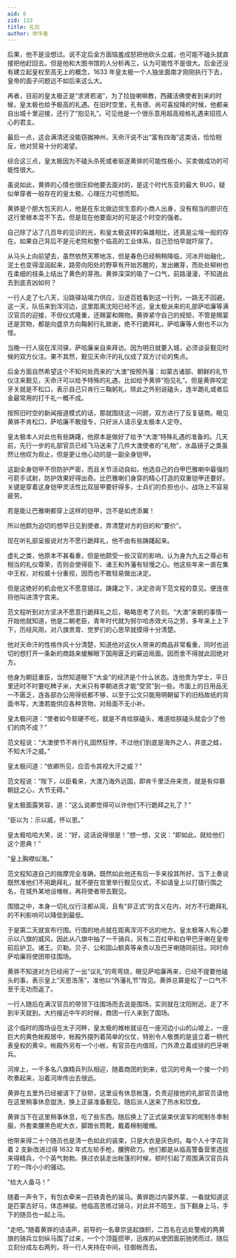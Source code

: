 ```yaml
---
aid: 6
zid: 133
title: 礼仪
author: 吹牛者
---
```


后果，他不是没想过。说不定后金方面恼羞成怒把他砍头立威，也可能不磕头就直接把他赶回去。但是他和大图书馆的人分析再三，认为可能性不是很大。后金还没有建立起皇权至高无上的概念，1633 年皇太极一个人独坐面南才刚刚执行下去，皇帝的面子问题远不如后来这么大。

再者，目前的皇太极正是“求贤若渴”，为了拉拢喇嘛教，西藏活佛使者到来的时候，皇太极也给予极高的礼遇。在旧时空里，孔有德、尚可喜投降的时候，他都亲自出城十里迎接，还行了“抱见礼”。可见他是一个很乐意用超高规格礼遇来招揽人心的君主。

最后一点，这会满清还没能窃据神州，天命汗说不出“富有四海”这类话，恰恰相反，他对贸易十分的渴望。

综合这三点，皇太极因为不磕头杀死或者驱逐黄骅的可能性极小。买卖做成功的可能性很大。

虽说如此，黄骅的心情也很压抑他要去面对的，是这个时代东亚的最大 BUG，疑似单穿者一般存在的皇太极。心理压力可想而知。

黄骅是个胆大包天的人，他是在东北做边贸生意的小商人出身，没有相当的胆识在这行里根本混不下去。但是现在他要面对的可是这个时空的强者。

自己除了沾了几百年的见识的光，和皇太极这样的枭雄相比，还真是尘埃一般的存在。如果自己背后不是元老院和整个临高的工业体系，自己恐怕早就吓尿了。

从马头上向前望去，虽然依然天寒地冻，但是春色已经稍稍降临，河冰开始融化，泥土也变得湿润起来，路旁向阳处的野草有开始苏醒的，发出嫩芽，而处处柳树也在柔细的枝条上结出了黄色的芽孢。黄骅深深的吸了一口气，前路漫漫，不知道此去到底吉凶如何？

一行人走了七八天，沿路驿站竭力供应，沿途百姓看到这一行列，一路无不回避。这一天，队伍来到浑河边，这里距离沈阳已经不远，皇太极派来的礼部萨哈廉等满汉官员的迎接，不但仪式隆重，还赐宴和赐物。黄骅紧守自己的规矩，不管是赐宴还是赏物，都是向盛京方向鞠躬行礼致谢，绝不行跪拜礼，萨哈廉等人倒也不以为怪。

当晚一行人宿在浑河驿，萨哈廉亲自来拜访。因为明日就要入城，必须谈妥觐见时候的双方仪注。果不其然，觐见天命汗的礼仪成了双方讨论的焦点。

后金方面自然希望这个不知何处而来的“大澳”按照外藩：如蒙古诸部、朝鲜的礼节仪注来觐见，天命汗可以给予特殊的礼遇，比如给予黄骅“抱见礼”。但是黄骅咬定牙关就是不松口，表示自己只肯行三鞠躬礼，除此之外别说磕头，连半跪礼或者后金最常用的打千礼一概不成。

按照旧时空的新闻报道模式的话，那就围绕这一问题，双方进行了反复磋商。眼见黄骅不肯松口，萨哈廉不敢擅专，只好派人请示皇太极本人定夺。

皇太极本人对此也有些踌躇，他原本是做好了给予“大澳”特殊礼遇的准备的。几天前，先行一步的礼部官员已经飞马送来了几件大澳使者的“礼物”，水晶镜子之类虽然让他叹为观止，但是更让他心动的是一副全身铠甲。

这副全身铠甲不但防护严密，而且关节活动自如，他选自己的白甲巴雅喇中最强的弓箭手试射，防护效果好得出奇。比巴雅喇们身穿的精心打造的双重铠甲还要好。关键是穿着这身铠甲灵活性比双层甲要好得多，士兵们的负担也小，战场上不容易疲劳。

若是能让巴雅喇都穿上这样的铠甲，岂不是如虎添翼！

所以他颇为迫切的想早日见到使者，弄清楚对方的目的和“要价”。

现在听礼部呈报说对方不愿行跪拜礼，他不由有些踌躇起来。

虚礼之类，他原本不甚看重，但是他颇受一些汉官的影响，认为身为九五之尊必有相当的礼仪尊荣，否则会使得臣下、诸王和外藩有轻慢之心。他这些年来一直在集中王权，对权威十分重视，因而也不敢轻易做出决定。

但是这绝好的机会他又不愿意错过。踌躇之下，决定咨询下范文程的意见。便连夜将他叫进清宁宫来。

范文程听到对方坚决不愿意行跪拜礼之后，略略思考了片刻。“大澳”来朝的事情一开始他就知道，他是二朝老臣，青年时代就为努尔哈赤效犬马之劳，多年来上上下下，历经风雨，对八旗贵胄、觉罗们的心思早就摸得十分清楚。

他对天命汗的性格作风十分清楚，知道他对这伙人带来的商品非常看重，同时也迫切的想打开一条新的商路来缓解眼下国用匮乏的窘迫局面。因而舍不得就此回绝对方。

他身为朝廷重臣，当然知道眼下“大金”的经济是个什么状态。连他贵为学士，平日里还时不时要吃稗子米，大米只有李朝进贡才能“受赏”到一些。市面上的日用品无一不匮乏，连各部办公用得纸都不够，以至于公文只能用明朝留下的旧档故纸的背面书写，大澳若能供应各种货物，对局面不无小补。

皇太极问道：“使者如今软硬不吃，就是不肯给朕磕头，难道给朕磕头就会少了他们的肉不成？”

范文程说：“大澳使节不肯行礼固然狂悖，不过他们到底是海外之人，井底之蛙，不知大汗之威。”

皇太极问道：“依卿所见，应否令其视大汗之威？”

范文程说：“陛下，以臣看来，大澳乃海外远国，即肯千里泛舟来贡，就是有仰慕朝廷之心，大节无碍。”

皇太极面露笑容，道：“这么说卿觉得可以许他们不行跪拜之礼了？”

“臣以为：示以威，怀以恩。”

皇太极哈哈大笑，说：“好，这话说得很是！”想一想，又说：“即如此，就给他们这个恩典！”

“皇上胸襟似海。”

范文程知道自己的揣摩完全准确，既然如此他还有后一手来投其所好。当下上奏说既然准他们不用跪拜礼，就不便在宫里举行觐见仪式，不如请皇上以打猎行围之名，在城外某地设帷帐，再将使者带去觐见。

围猎之中，本身一切礼仪行注都从简，且有“非正式”的含义在内，对方不行跪拜礼的不利影响可以降低到最低。

于是第二天就宣布行围。行围的地点就在距离浑河不远的地方。皇太极等人有心要示以八旗的威风，因此从八旗中抽了一千骑兵，另有二百红甲和白甲巴牙喇在皇帝前后护卫。诸王。贝勒。贝子、公和固山额真等亲贵以及巴牙喇随同前往。同时命萨哈廉将使团带往围场。

黄骅不知道对方已经闹了一出“议礼”的弯弯绕，眼见萨哈廉再来，已经不提要他磕头的事，表示皇上“天恩浩荡”，准他以“外藩礼节”陛见。黄骅总算是松了一口气不至于无功而返了。

一行人随后在满汉官员的带领下往围场而去说是围场，实则就在沈阳附近。走了不到半天就到。大约接近中午的时候，商团一行人来到了围场。

这个临时的围场设在太子河畔，皇太极的帷帐就设在一座河边小山的山坡上，一座巨大的黄色帐殿居中，帐殿外摆列着简单的仪仗，特别令人敬畏的是竖立着一柄代表皇权的黄伞。帐殿外另有一个小帐，有官员在内值班，门外肃立着成排的巴牙喇兵。

河岸上，一千多名八旗精兵列队相迎，随着商团的到来，低沉的号角一个接一个的吹奏起来，沿着河岸传出去很远。

黄骅在五里外已经被请下了驮轿，这里设有休息帐篷，负责迎接他的礼部官员请他在这里稍事休息盥洗，换上正装准备觐见。随后派人送来了热水和饮食。

黄骅当下在这里稍事休息，吃了些东西。随后换上了正式装束伏波军的呢制冬季制服，外套束腰黑色呢大衣，脚蹬长筒靴，戴着棉制暖帽。

他带来得二十个随员也是清一色如此的装束，只是大衣是灰色的。每个人十字花背着 2 支新改进过得 1632 年式左轮手枪，腰胯砍刀。他们都是从临高警备营里选拔来得精兵，个个英气勃勃。换过衣装走出帐篷的时候，顿时引起了周围满汉官员兵丁的一阵小小的骚动。

“给大人备马！”

随着一声令下，有包衣牵来一匹铁青色的骏马。黄骅跑过内蒙外蒙，一看就知道这是匹蒙古好马，体态神骏。他临高苦练过骑马，对此并不陌生，当下翻身上马，手下的随员也一起上马。

“走吧。”随着黄骅的话语声，前导的一名章京竖起旗帜，二百名在远处警戒的两黄旗的骑兵立刻纵马围了过来，一个个顶盔掼甲，迅疾的从使团面前驰骋而过，随后立刻分成左右两列，将一行人夹持在中间，往御帐而去。
